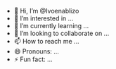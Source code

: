 - 👋 Hi, I’m @Ivoenablizo
- 👀 I’m interested in ...
- 🌱 I’m currently learning ...
- 💞️ I’m looking to collaborate on ...
- 📫 How to reach me ...
- 😄 Pronouns: ...
- ⚡ Fun fact: ...

<!---
Ivoenablizo/Ivoenablizo is a ✨ special ✨ repository because its `README.md` (this file) appears on your GitHub profile.
You can click the Preview link to take a look at your changes.
--->
